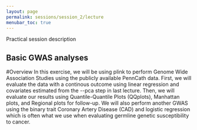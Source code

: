 ```yaml
---
layout: page
permalink: sessions/session_2/lecture
menubar_toc: true
---
```


<script src="{{ site.baseurl }}/assets/js/vanilla-back-to-top.min.js"></script>
<script>addBackToTop()</script>

Practical session description 

## Basic GWAS analyses

#Overview
In this exercise, we will be using plink to perform Genome Wide Association Studies using the publicly available PennCath data. First, we will evaluate the data with a continous outcome using linear regression and covariates estimated from the --pca step in last lecture. Then, we will evaluate our results using Quantile-Quantile Plots (QQplots), Manhattan plots, and Regional plots for follow-up. We will also perform another GWAS using the binary trait Coronary Artery Disease (CAD) and logistic regression which is often what we use when evaluating germline genetic susceptibility to cancer.
